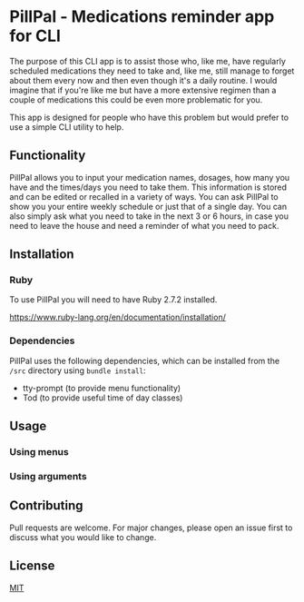 # PillPal - Medications reminder app for CLI

The purpose of this CLI app is to assist those who, like me, have regularly scheduled medications they need to take and, like me, still manage to forget about them every now and then even though it's a daily routine. I would imagine that if you're like me but have a more extensive regimen than a couple of medications this could be even more problematic for you.

This app is designed for people who have this problem but would prefer to use a simple CLI utility to help.

## Functionality

PillPal allows you to input your medication names, dosages, how many you have and the times/days you need to take them. This information is stored and can be edited or recalled in a variety of ways. You can ask PillPal to show you your entire weekly schedule or just that of a single day. You can also simply ask what you need to take in the next 3 or 6 hours, in case you need to leave the house and need a reminder of what you need to pack.

## Installation

### Ruby

To use PillPal you will need to have Ruby 2.7.2 installed.

https://www.ruby-lang.org/en/documentation/installation/

### Dependencies

PillPal uses the following dependencies, which can be installed from the ```/src``` directory using ```bundle install```:

- tty-prompt (to provide menu functionality)
- Tod (to provide useful time of day classes)

## Usage

### Using menus

### Using arguments

## Contributing

Pull requests are welcome. For major changes, please open an issue first to discuss what you would like to change.

## License

[MIT](https://choosealicense.com/licenses/mit/)